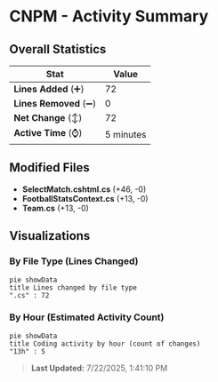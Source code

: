 # CNPM - Activity Summary 

## Overall Statistics

| Stat                   | Value                                                             |
| ---------------------- | ----------------------------------------------------------------- |
| **Lines Added** (➕)   | 72                                          |
| **Lines Removed** (➖) | 0                                        |
| **Net Change** (↕)    | 72                |
| **Active Time** (⌚)   | 5 minutes |


## Modified Files
- **SelectMatch.cshtml.cs** (+46, -0)
- **FootballStatsContext.cs** (+13, -0)
- **Team.cs** (+13, -0)

## Visualizations

### By File Type (Lines Changed)

```mermaid
pie showData
title Lines changed by file type
".cs" : 72
```

### By Hour (Estimated Activity Count)

```mermaid
pie showData
title Coding activity by hour (count of changes)
"13h" : 5
```


> **Last Updated:** 7/22/2025, 1:41:10 PM